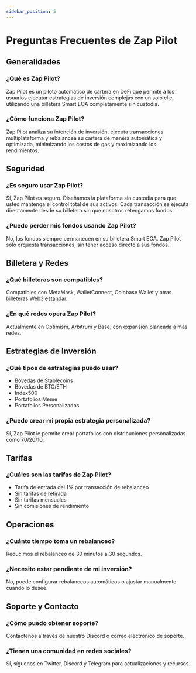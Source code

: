 ```yaml
---
sidebar_position: 5
---
```


# Preguntas Frecuentes de Zap Pilot

## Generalidades

### ¿Qué es Zap Pilot?

Zap Pilot es un piloto automático de cartera en DeFi que permite a los usuarios ejecutar estrategias
de inversión complejas con un solo clic, utilizando una billetera Smart EOA completamente sin
custodia.

### ¿Cómo funciona Zap Pilot?

Zap Pilot analiza su intención de inversión, ejecuta transacciones multiplataforma y rebalancea su
cartera de manera automática y optimizada, minimizando los costos de gas y maximizando los
rendimientos.

## Seguridad

### ¿Es seguro usar Zap Pilot?

Sí, Zap Pilot es seguro. Diseñamos la plataforma sin custodia para que usted mantenga el control
total de sus activos. Cada transacción se ejecuta directamente desde su billetera sin que nosotros
retengamos fondos.

### ¿Puedo perder mis fondos usando Zap Pilot?

No, los fondos siempre permanecen en su billetera Smart EOA. Zap Pilot solo orquesta transacciones,
sin tener acceso directo a sus fondos.

## Billetera y Redes

### ¿Qué billeteras son compatibles?

Compatibles con MetaMask, WalletConnect, Coinbase Wallet y otras billeteras Web3 estándar.

### ¿En qué redes opera Zap Pilot?

Actualmente en Optimism, Arbitrum y Base, con expansión planeada a más redes.

## Estrategias de Inversión

### ¿Qué tipos de estrategias puedo usar?

- Bóvedas de Stablecoins
- Bóvedas de BTC/ETH
- Index500
- Portafolios Meme
- Portafolios Personalizados

### ¿Puedo crear mi propia estrategia personalizada?

Sí, Zap Pilot le permite crear portafolios con distribuciones personalizadas como 70/20/10.

## Tarifas

### ¿Cuáles son las tarifas de Zap Pilot?

- Tarifa de entrada del 1% por transacción de rebalanceo
- Sin tarifas de retirada
- Sin tarifas mensuales
- Sin comisiones de rendimiento

## Operaciones

### ¿Cuánto tiempo toma un rebalanceo?

Reducimos el rebalanceo de 30 minutos a 30 segundos.

### ¿Necesito estar pendiente de mi inversión?

No, puede configurar rebalanceos automáticos o ajustar manualmente cuando lo desee.

## Soporte y Contacto

### ¿Cómo puedo obtener soporte?

Contáctenos a través de nuestro Discord o correo electrónico de soporte.

### ¿Tienen una comunidad en redes sociales?

Sí, síguenos en Twitter, Discord y Telegram para actualizaciones y recursos.
